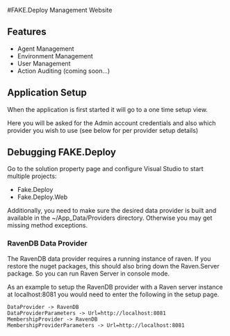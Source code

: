 #FAKE.Deploy Management Website

## Features ##

  * Agent Management	
  * Environment Management
  * User Management
  * Action Auditing (coming soon...)

## Application Setup

When the application is first started it will go to a one time setup view. 

Here you will be asked for the Admin account credentials and also which provider you wish to use (see below for per provider setup details)



  
## Debugging FAKE.Deploy ##

Go to the solution property page and configure Visual Studio to start multiple projects:

  * Fake.Deploy
  * Fake.Deploy.Web

Additionally, you need to make sure the desired data provider is built and available in the ~/App_Data/Providers directory. Otherwise you may get missing method exceptions. 

### RavenDB Data Provider

The RavenDB data provider requires a running instance of raven. If you restore the nuget packages, this should also bring down
the Raven.Server package. So you can run Raven Server in console mode.  

As an example to setup the RavenDB provider with a Raven server instance at localhost:8081 you would need to enter the following in the setup page.

	DataProvider -> RavenDB
	DataProviderParameters -> Url=http://localhost:8081
	MembershipProvider -> RavenDB
	MembershipProviderParameters -> Url=http://localhost:8081
